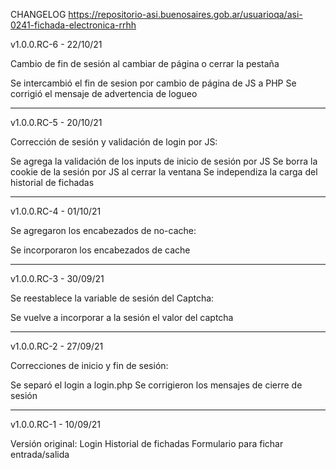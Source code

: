 CHANGELOG
https://repositorio-asi.buenosaires.gob.ar/usuarioqa/asi-0241-fichada-electronica-rrhh


v1.0.0.RC-6 - 22/10/21

Cambio de fin de sesión al cambiar de página o cerrar la pestaña

Se intercambió el fin de sesion por cambio de página de JS a PHP
Se corrigió el mensaje de advertencia de logueo

----------------------------------------
v1.0.0.RC-5 - 20/10/21

Corrección de sesión y validación de login por JS:

Se agrega la validación de los inputs de inicio de sesión por JS
Se borra la cookie de la sesión por JS al cerrar la ventana
Se independiza la carga del historial de fichadas

----------------------------------------
v1.0.0.RC-4 - 01/10/21

Se agregaron los encabezados de no-cache:

Se incorporaron los encabezados de cache

----------------------------------------
v1.0.0.RC-3 - 30/09/21

Se reestablece la variable de sesión del Captcha:

Se vuelve a incorporar a la sesión el valor del captcha

----------------------------------------
v1.0.0.RC-2 - 27/09/21

Correcciones de inicio y fin de sesión:

Se separó el login a login.php
Se corrigieron los mensajes de cierre de sesión

----------------------------------------
v1.0.0.RC-1 - 10/09/21

Versión original:
Login
Historial de fichadas
Formulario para fichar entrada/salida